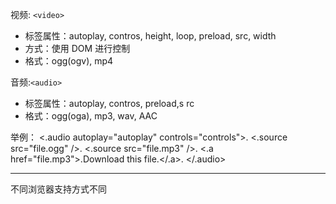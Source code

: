  视频: `<video>`
* 标签属性：autoplay, contros, height, loop, preload, src, width
* 方式：使用 DOM 进行控制
* 格式：ogg(ogv), mp4

音频:`<audio>`
* 标签属性：autoplay, contros, preload,s rc
* 格式：ogg(oga), mp3, wav, AAC

举例：
<.audio autoplay="autoplay" controls="controls">.
     <.source src="file.ogg" />.
     <.source src="file.mp3" />. 
     <.a href="file.mp3">.Download this file.</.a>.
</.audio>

------
不同浏览器支持方式不同


